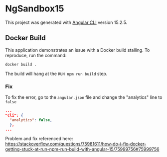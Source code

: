 # NgSandbox15

This project was generated with [Angular CLI](https://github.com/angular/angular-cli) version 15.2.5.

## Docker Build

This application demonstrates an issue with a Docker build stalling. To reproduce, run the command:

```
docker build .
```

The build will hang at the `RUN npm run build` step.

### Fix
To fix the error, go to the `angular.json` file
and change the "analytics" line to `false` 

```json
...
"cli": {
  "analytics": false,
  },
...
```

Problem and fix referenced here: https://stackoverflow.com/questions/75981611/how-do-i-fix-docker-getting-stuck-at-run-npm-run-build-with-angular-15/75999756#75999756
